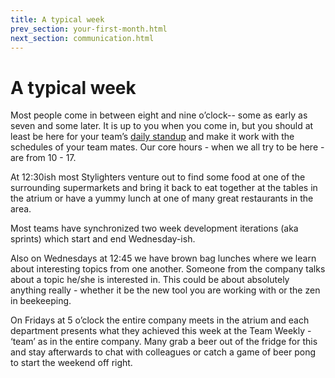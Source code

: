 ```yaml
---
title: A typical week
prev_section: your-first-month.html
next_section: communication.html
---
```


# A typical week

Most people come in between eight and nine o’clock-- some as early as seven and some later. It is up to you when you come in, but you should at least be here for your team’s [daily standup](meetings.html) and make it work with the schedules of your team mates. Our core hours - when we all try to be here - are from 10 - 17.

At 12:30ish most Stylighters venture out to find some food at one of the surrounding supermarkets and bring it back to eat together at the tables in the atrium or have a yummy lunch at one of many great restaurants in the area.

Most teams have synchronized two week development iterations (aka sprints) which start and end Wednesday-ish.

Also on Wednesdays at 12:45 we have brown bag lunches where we learn about interesting topics from one another. Someone from the company talks about a topic he/she is interested in. This could be about absolutely anything really - whether it be the new tool you are working with or the zen in beekeeping.

On Fridays at 5 o’clock the entire company meets in the atrium and each department presents what they achieved this week at the Team Weekly - ‘team’ as in the entire company. Many grab a beer out of the fridge for this and stay afterwards to chat with colleagues or catch a game of beer pong to start the weekend off right.